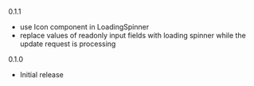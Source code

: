 0.1.1
- use Icon component in LoadingSpinner
- replace values of readonly input fields with loading spinner while the update request is processing

0.1.0
- Initial release
